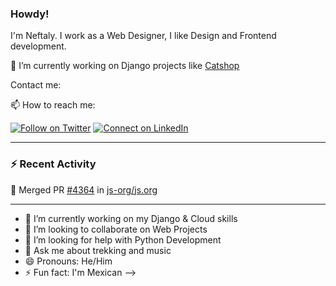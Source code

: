 ### Howdy!

I'm Neftaly. I work as a Web Designer, I like Design and Frontend development.

🔭 I’m currently working on Django projects like [Catshop](github.com/nefter/catshop)

Contact me:

📫 How to reach me:

[![Follow on Twitter](https://img.shields.io/badge/--twitter?label=Twitter&logo=Twitter&style=social)](https://twitter.com/nefter_) [![Connect on LinkedIn](https://img.shields.io/badge/--linkedin?label=LinkedIn&logo=LinkedIn&style=social)](https://www.linkedin.com/in/nefter)

---

### :zap: Recent Activity

<!--START_SECTION:activity-->
🎉 Merged PR [#4364](https://github.com//js-org/js.org/pull/4364) in [js-org/js.org](https://github.com//js-org/js.org)
<!--END_SECTION:activity-->

---
- 🌱 I’m currently working on my Django & Cloud skills
- 👯 I’m looking to collaborate on Web Projects
- 🤔 I’m looking for help with Python Development
- 💬 Ask me about trekking and music
- 😄 Pronouns: He/Him
- ⚡ Fun fact: I'm Mexican
-->
